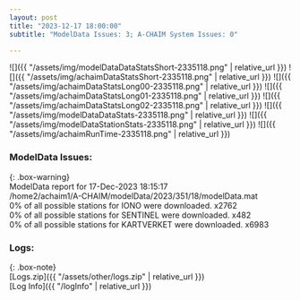 ```yaml
---
layout: post
title: "2023-12-17 18:00:00"
subtitle: "ModelData Issues: 3; A-CHAIM System Issues: 0"

---
```


![]({{ "/assets/img/modelDataDataStatsShort-2335118.png" | relative_url }})
![]({{ "/assets/img/achaimDataStatsShort-2335118.png" | relative_url }})
![]({{ "/assets/img/achaimDataStatsLong00-2335118.png" | relative_url }})
![]({{ "/assets/img/achaimDataStatsLong01-2335118.png" | relative_url }})
![]({{ "/assets/img/achaimDataStatsLong02-2335118.png" | relative_url }})
![]({{ "/assets/img/modelDataDataStats-2335118.png" | relative_url }})
![]({{ "/assets/img/modelDataStationStats-2335118.png" | relative_url }})
![]({{ "/assets/img/achaimRunTime-2335118.png" | relative_url }})


### ModelData Issues:  
  
{: .box-warning}  
 ModelData report for 17-Dec-2023 18:15:17   
 /home2/achaim1/A-CHAIM/modelData/2023/351/18/modelData.mat   
 0% of all possible stations for IONO were downloaded. x2762   
 0% of all possible stations for SENTINEL were downloaded. x482   
 0% of all possible stations for KARTVERKET were downloaded. x6983   
  


### Logs:  
  
{: .box-note}  
[Logs.zip]({{ "/assets/other/logs.zip" | relative_url }})  
[Log Info]({{ "/logInfo" | relative_url }})  
